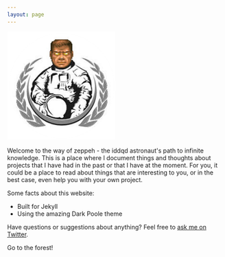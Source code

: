 ```yaml
---
layout: page
---
```


<img src="/assets/doomguy.png" alt="Weltraumaffendoomguy logo" style="height: 50%; width: 50%; margin-left: auto; margin-right: auto;">

Welcome to the way of zeppeh - the iddqd astronaut's path to infinite knowledge. This is a place where I document things and thoughts about projects that I have had in the past or that I have at the moment. For you, it could be a place to read about things that are interesting to you, or in the best case, even help you with your own project.

Some facts about this website:

- Built for Jekyll
- Using the amazing Dark Poole theme

Have questions or suggestions about anything? Feel free to [ask me on Twitter](https://twitter.com/mdo).

Go to the forest!

<!-- <a href="https://twitter.com/zeppehh">
<img src="/assets/twitter.png" alt="twitter logo" style="height: 5%; width: 5%;"> ---->